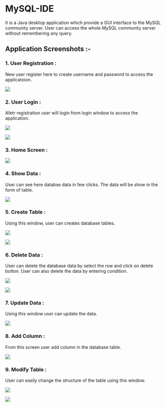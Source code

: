 # MySQL-IDE
It is a Java desktop application which provide a GUI interface to the MySQL community server. User can access the whole MySQL community server without remembering any query. 

## Application Screenshots :-

### 1. User Registration :

New user register here to create username and password to access the applicatoion.

![](img/1.png)


### 2. User Login :

Afetr registration user will login from login window to access the application. 

![](img/2.png)


![](img/3.png)


### 3. Home Screen :


![](img/4.png)


### 4. Show Data :

User can see here databse data in few clicks. The data will be show in the form of table.

![](img/5.png)


### 5. Create Table :

Using this window, user can creates database tables. 

![](img/6.png)


![](img/7.png)


### 6. Delete Data :

User can delete the database data by select the row and click on delete button. User can also delete the data by entering condition.

![](img/8.png)


![](img/9.png)


### 7. Update Data :

Using this window user can update the data.

![](img/10.png)


### 8. Add Column :

From this screen user add column in the database table.

![](img/11.png)


### 9. Modify Table :

User can easily change the structure of the table using this window.

![](img/12.png)


![](img/13.png)


